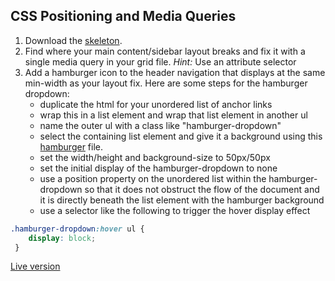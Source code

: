 ## CSS Positioning and Media Queries


1. Download the [skeleton][skeleton].
2. Find where your main content/sidebar layout breaks and fix it with a single media query in your grid file. *Hint:* Use an attribute selector
3. Add a hamburger icon to the header navigation that displays at the same min-width as your layout fix. Here are some steps for the hamburger dropdown:
    - duplicate the html for your unordered list of anchor links
    - wrap this in a list element and wrap that list element in another ul
    - name the outer ul with a class like "hamburger-dropdown"
    - select the containing list element and give it a background using this [hamburger](http://assets.aaonline.io/fullstack/html-css/assets/images/hamburger.png) file.
    - set the width/height and background-size to 50px/50px
    - set the initial display of the hamburger-dropdown to none
    - use a position property on the unordered list within the hamburger-dropdown so that it does not obstruct the flow of the document and it is directly beneath the list element with the hamburger background
    - use a selector like the following to trigger the hover display effect
    
```css
.hamburger-dropdown:hover ul { 
    display: block;
 }
```
    
[Live version](http://appacademy.github.io/curriculum/positioning_media_queries.html)

[skeleton]: http://assets.aaonline.io/fullstack/html-css/micro-projects/positioning_media_queries/skeleton.zip